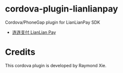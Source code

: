 # cordova-plugin-lianlianpay
Cordova/PhoneGap plugin for LianLianPay SDK

* [连连支付 LianLian Pay](http://open.lianlianpay.com/)

# Credits

This cordova plugin is developed by Raymond Xie.

